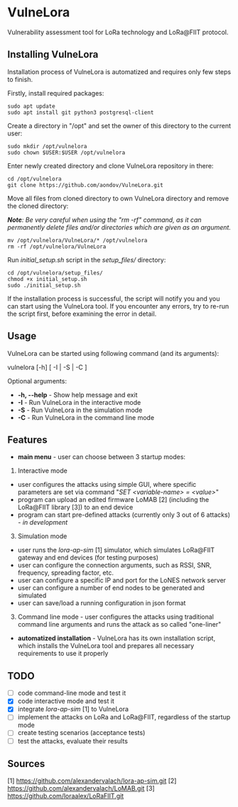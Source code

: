# VulneLora
Vulnerability assessment tool for LoRa technology and LoRa@FIIT protocol.

## Installing VulneLora

Installation process of VulneLora is automatized and requires only few steps to finish.

Firstly, install required packages:
```
sudo apt update
sudo apt install git python3 postgresql-client
```

Create a directory in "/opt" and set the owner of this directory to the current user:
```
sudo mkdir /opt/vulnelora
sudo chown $USER:$USER /opt/vulnelora
```

Enter newly created directory and clone VulneLora repository in there:
```
cd /opt/vulnelora
git clone https://github.com/aondov/VulneLora.git
```

Move all files from cloned directory to own VulneLora directory and remove the cloned directory:

***Note**: Be very careful when using the "rm -rf" command, as it can permanently delete files and/or directories which are given as an argument.*
```
mv /opt/vulnelora/VulneLora/* /opt/vulnelora
rm -rf /opt/vulnelora/VulneLora
```

Run *initial_setup.sh* script in the *setup_files/* directory:
```
cd /opt/vulnelora/setup_files/
chmod +x initial_setup.sh
sudo ./initial_setup.sh
```

If the installation process is successful, the script will notify you and you can start using the VulneLora tool. If you encounter any errors, try to re-run the script first, before examining the error in detail.

## Usage
VulneLora can be started using following command (and its arguments):

vulnelora [-h] [ -I | -S | -C ]

Optional arguments:
- **-h, --help** - Show help message and exit
- **-I** - Run VulneLora in the interactive mode
- **-S** - Run VulneLora in the simulation mode
- **-C** - Run VulneLora in the command line mode

## Features
- **main menu** - user can choose between 3 startup modes:
1. Interactive mode
  - user configures the attacks using simple GUI, where specific parameters are set via command "*SET &lt;variable-name&gt; = &lt;value&gt;*"
  - program can upload an edited firmware LoMAB [2] (including the LoRa@FIIT library [3]) to an end device
  - program can start pre-defined attacks (currently only 3 out of 6 attacks) - *in development*
3. Simulation mode
  - user runs the *lora-ap-sim* [1] simulator, which simulates LoRa@FIIT gateway and end devices (for testing purposes)
  - user can configure the connection arguments, such as RSSI, SNR, frequency, spreading factor, etc.
  - user can configure a specific IP and port for the LoNES network server
  - user can configure a number of end nodes to be generated and simulated
  - user can save/load a running configuration in json format
3. Command line mode - user configures the attacks using traditional command line arguments and runs the attack as so called "one-liner"
- **automatized installation** - VulneLora has its own installation script, which installs the VulneLora tool and prepares all necessary requirements to use it properly

## TODO
- [ ] code command-line mode and test it
- [x] code interactive mode and test it
- [x] integrate *lora-ap-sim* [1] to VulneLora
- [ ] implement the attacks on LoRa and LoRa@FIIT, regardless of the startup mode
- [ ] create testing scenarios (acceptance tests)
- [ ] test the attacks, evaluate their results

## Sources
[1] https://github.com/alexandervalach/lora-ap-sim.git
[2] https://github.com/alexandervalach/LoMAB.git
[3] https://github.com/loraalex/LoRaFIIT.git
